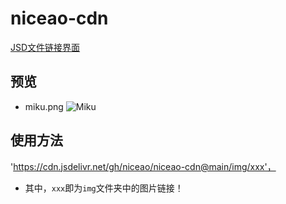 # niceao-cdn

[JSD文件链接界面](https://cdn.jsdelivr.net/gh/niceao/niceao-cdn/)

## 预览

- miku.png
![Miku](https://cdn.jsdelivr.net/gh/ciraos/ciraos-static@main/img/erciyuan/fulilian5.avif)

## 使用方法

'https://cdn.jsdelivr.net/gh/niceao/niceao-cdn@main/img/xxx'，

- 其中，`xxx`即为`img`文件夹中的图片链接！
